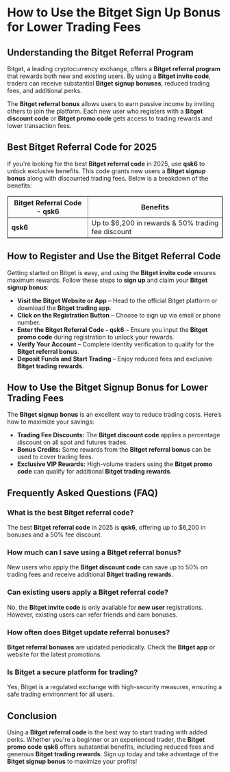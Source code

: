 <h1>How to Use the Bitget Sign Up Bonus for Lower Trading Fees</h1>
<h2>Understanding the Bitget Referral Program</h2>
<p>Bitget, a leading cryptocurrency exchange, offers a <strong>Bitget referral program</strong> that rewards both new and existing users. By using a <strong>Bitget invite code</strong>, traders can receive substantial <strong>Bitget signup bonuses</strong>, reduced trading fees, and additional perks.</p>
<p>The <strong>Bitget referral bonus</strong> allows users to earn passive income by inviting others to join the platform. Each new user who registers with a <strong>Bitget discount code</strong> or <strong>Bitget promo code</strong> gets access to trading rewards and lower transaction fees.</p>

<h2>Best Bitget Referral Code for 2025</h2>
<p>If you're looking for the best <strong>Bitget referral code</strong> in 2025, use <strong>qsk6</strong> to unlock exclusive benefits. This code grants new users a <strong>Bitget signup bonus</strong> along with discounted trading fees. Below is a breakdown of the benefits:</p>

<table border="1">
    <tr>
        <th>Bitget Referral Code - qsk6</th>
        <th>Benefits</th>
    </tr>
    <tr>
        <td><strong>qsk6</strong></td>
        <td>Up to $6,200 in rewards & 50% trading fee discount</td>
    </tr>
</table>

<h2>How to Register and Use the Bitget Referral Code</h2>
<p>Getting started on Bitget is easy, and using the <strong>Bitget invite code</strong> ensures maximum rewards. Follow these steps to <strong>sign up</strong> and claim your <strong>Bitget signup bonus</strong>:</p>
<ul>
    <li><strong>Visit the Bitget Website or App</strong> – Head to the official Bitget platform or download the <strong>Bitget trading app</strong>.</li>
    <li><strong>Click on the Registration Button</strong> – Choose to sign up via email or phone number.</li>
    <li><strong>Enter the Bitget Referral Code - qsk6</strong> – Ensure you input the <strong>Bitget promo code</strong> during registration to unlock your rewards.</li>
    <li><strong>Verify Your Account</strong> – Complete identity verification to qualify for the <strong>Bitget referral bonus</strong>.</li>
    <li><strong>Deposit Funds and Start Trading</strong> – Enjoy reduced fees and exclusive <strong>Bitget trading rewards</strong>.</li>
</ul>

<h2>How to Use the Bitget Signup Bonus for Lower Trading Fees</h2>
<p>The <strong>Bitget signup bonus</strong> is an excellent way to reduce trading costs. Here’s how to maximize your savings:</p>
<ul>
    <li><strong>Trading Fee Discounts:</strong> The <strong>Bitget discount code</strong> applies a percentage discount on all spot and futures trades.</li>
    <li><strong>Bonus Credits:</strong> Some rewards from the <strong>Bitget referral bonus</strong> can be used to cover trading fees.</li>
    <li><strong>Exclusive VIP Rewards:</strong> High-volume traders using the <strong>Bitget promo code</strong> can qualify for additional <strong>Bitget trading rewards</strong>.</li>
</ul>

<h2>Frequently Asked Questions (FAQ)</h2>
<h3>What is the best Bitget referral code?</h3>
<p>The best <strong>Bitget referral code</strong> in 2025 is <strong>qsk6</strong>, offering up to $6,200 in bonuses and a 50% fee discount.</p>

<h3>How much can I save using a Bitget referral bonus?</h3>
<p>New users who apply the <strong>Bitget discount code</strong> can save up to 50% on trading fees and receive additional <strong>Bitget trading rewards</strong>.</p>

<h3>Can existing users apply a Bitget referral code?</h3>
<p>No, the <strong>Bitget invite code</strong> is only available for <strong>new user</strong> registrations. However, existing users can refer friends and earn bonuses.</p>

<h3>How often does Bitget update referral bonuses?</h3>
<p><strong>Bitget referral bonuses</strong> are updated periodically. Check the <strong>Bitget app</strong> or website for the latest promotions.</p>

<h3>Is Bitget a secure platform for trading?</h3>
<p>Yes, Bitget is a regulated exchange with high-security measures, ensuring a safe trading environment for all users.</p>

<h2>Conclusion</h2>
<p>Using a <strong>Bitget referral code</strong> is the best way to start trading with added perks. Whether you're a beginner or an experienced trader, the <strong>Bitget promo code</strong> <strong>qsk6</strong> offers substantial benefits, including reduced fees and generous <strong>Bitget trading rewards</strong>. Sign up today and take advantage of the <strong>Bitget signup bonus</strong> to maximize your profits!</p>
